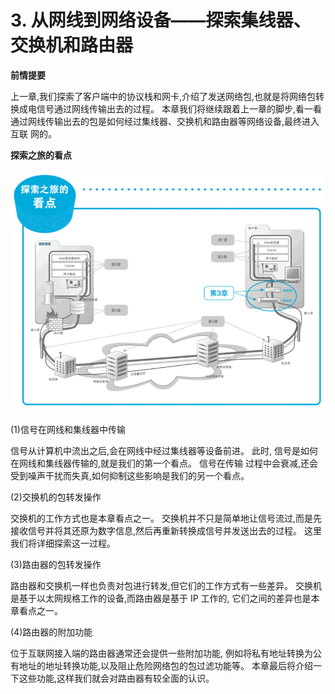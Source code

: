 # 3. 从网线到网络设备——探索集线器、交换机和路由器

**前情提要**

上一章,我们探索了客户端中的协议栈和网卡,介绍了发送网络包,也就是将网络包转换成电信号通过网线传输出去的过程。
本章我们将继续跟着上一章的脚步,看一看通过网线传输出去的包是如何经过集线器、交换机和路由器等网络设备,最终进入互联
网的。

**探索之旅的看点**

![探索之旅的看点](images/3.0.png)

(1)信号在网线和集线器中传输

信号从计算机中流出之后,会在网线中经过集线器等设备前进。
此时, 信号是如何在网线和集线器传输的,就是我们的第一个看点。
信号在传输 过程中会衰减,还会受到噪声干扰而失真,如何抑制这些影响是我们的另一个看点。

(2)交换机的包转发操作

交换机的工作方式也是本章看点之一。
交换机并不只是简单地让信号流过,而是先接收信号并将其还原为数字信息,然后再重新转换成信号并发送出去的过程。
这里我们将详细探索这一过程。

(3)路由器的包转发操作

路由器和交换机一样也负责对包进行转发,但它们的工作方式有一些差异。
交换机是基于以太网规格工作的设备,而路由器是基于 IP 工作的, 它们之间的差异也是本章看点之一。

(4)路由器的附加功能

位于互联网接入端的路由器通常还会提供一些附加功能,
例如将私有地址转换为公有地址的地址转换功能,以及阻止危险网络包的包过滤功能等。
本章最后将介绍一下这些功能,这样我们就会对路由器有较全面的认识。



